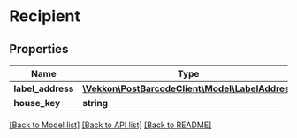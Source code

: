 # Recipient

## Properties
Name | Type | Description | Notes
------------ | ------------- | ------------- | -------------
**label_address** | [**\Vekkon\PostBarcodeClient\Model\LabelAddress**](LabelAddress.md) |  | [optional] 
**house_key** | **string** |  | [optional] 

[[Back to Model list]](../../README.md#documentation-for-models) [[Back to API list]](../../README.md#documentation-for-api-endpoints) [[Back to README]](../../README.md)

